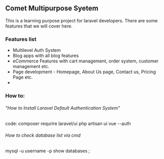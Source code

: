 ## Comet Multipurpose Syetem
This is a learning purpose project for laravel developers. There are some features that we will cover here.
### Features list
- Multilevel Auth System
- Blog apps with all blog features
- eCommerce Features with cart management, order system, customer management etc.
- Page development - Homepage, About Us page, Contact us, Pricing Page etc.
-  


### 
### How to:
###### "How to Install Laravel Default Authentication System"

code: composer requrire laravel/ui
php artisan ui vue --auth

###### How to check database list via cmd

mysql -u username -p
show databases ;